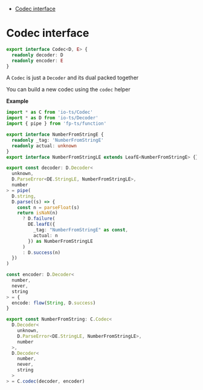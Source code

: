 <!-- START doctoc generated TOC please keep comment here to allow auto update -->
<!-- DON'T EDIT THIS SECTION, INSTEAD RE-RUN doctoc TO UPDATE -->

- [Codec interface](#codec-interface)

<!-- END doctoc generated TOC please keep comment here to allow auto update -->

# Codec interface

```ts
export interface Codec<D, E> {
  readonly decoder: D
  readonly encoder: E
}
```

A `Codec` is just a `Decoder` and its dual packed together

You can build a new codec using the `codec` helper

**Example**

```ts
import * as C from 'io-ts/Codec'
import * as D from 'io-ts/Decoder'
import { pipe } from 'fp-ts/function'

export interface NumberFromStringE {
  readonly _tag: 'NumberFromStringE'
  readonly actual: unknown
}
export interface NumberFromStringLE extends LeafE<NumberFromStringE> {}

export const decoder: D.Decoder<
  unknown,
  D.ParseError<DE.StringLE, NumberFromStringLE>,
  number
> = pipe(
  D.string,
  D.parse((s) => {
    const n = parseFloat(s)
    return isNaN(n) 
      ? D.failure(
        DE.leafE({ 
          _tag: "NumberFromStringE" as const, 
          actual: n
        }) as NumberFromStringLE
      )
      : D.success(n)
  })
)

const encoder: D.Decoder<
  number, 
  never, 
  string
> = {
  encode: flow(String, D.success)
}

export const NumberFromString: C.Codec<
  D.Decoder<
    unknown,
    D.ParseError<DE.StringLE, NumberFromStringLE>,
    number
  >,
  D.Decoder<
    number, 
    never, 
    string
  >
> = C.codec(decoder, encoder)
```
